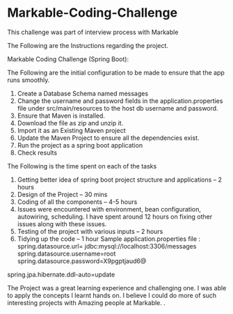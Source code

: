 # Markable-Coding-Challenge
This challenge was part of interview process with Markable

The Following are the Instructions regarding the project.

Markable Coding Challenge (Spring Boot):

The Following are the initial configuration to be made to ensure that the app runs smoothly.
1.	Create a Database Schema named messages
2.	Change the username and password fields in the application.properties file under src/main/resources to the host db username and password.
3.	Ensure that Maven is installed.
4.	Download the file as zip and unzip it.
5.	Import it as an Existing Maven project
6.	Update the Maven Project to ensure all the dependencies exist.
7.	Run the project as a spring boot application
8.	Check results

The Following is the time spent on each of the tasks
1.	Getting better idea of spring boot project structure and applications – 2 hours
2.	Design of the Project – 30 mins
3.	Coding of all the components – 4-5 hours
4.	Issues were encountered with environment, bean configuration, autowiring, scheduling. I have spent around 12 hours on fixing other issues along with these issues.
5.	Testing of the project with various inputs – 2 hours
6.	Tidying up the code – 1 hour
Sample application.properties file :
spring.datasource.url= jdbc:mysql://localhost:3306/messages
spring.datasource.username=root
spring.datasource.password=X9pgptjaud6@

spring.jpa.hibernate.ddl-auto=update


The Project was a great learning experience and challenging one. I was able to apply the concepts I learnt hands on. I believe I could do more of such interesting projects with Amazing people at Markable.
.
